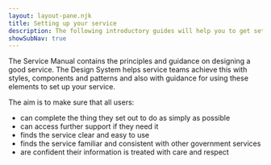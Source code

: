 ```yaml
---
layout: layout-pane.njk
title: Setting up your service
description: The following introductory guides will help you to get set up
showSubNav: true
---
```


The Service Manual contains the principles and guidance on designing a good service. The Design System helps service teams achieve this with styles, components and patterns and also with guidance for using these elements to set up your service.

The aim is to make sure that all users:

- can complete the thing they set out to do as simply as possible
- can access further support if they need it
- finds the service clear and easy to use
- finds the service familiar and consistent with other government services
- are confident their information is treated with care and respect
